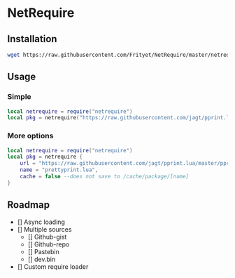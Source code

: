 # NetRequire

## Installation

```sh
wget https://raw.githubusercontent.com/Frityet/NetRequire/master/netrequire.lua
```

## Usage

### Simple
```lua
local netrequire = require("netrequire")
local pkg = netrequire("https://raw.githubusercontent.com/jagt/pprint.lua/master/pprint.lua")
```

### More options
```lua
local netrequire = require("netrequire")
local pkg = netrequire { 
    url = "https://raw.githubusercontent.com/jagt/pprint.lua/master/pprint.lua",
	name = "prettyprint.lua",
	cache = false --does not save to /cache/package/[name]
}
```

## Roadmap

- [] Async loading 
- [] Multiple sources
	- [] Github-gist 
	- [] Github-repo
	- [] Pastebin
	- [] dev.bin
- [] Custom require loader
